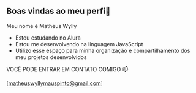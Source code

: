 ## Boas vindas ao meu perfi🥇

Meu nome é Matheus Wylly

- Estou estudando no Alura
- Estou me desenvolvendo na linguagem JavaScript
- Utilizo esse espaço para minha organização e compartilhamento dos meu projetos desenvolvidos

 VOCÊ PODE ENTRAR EM CONTATO COMIGO 📫

   [matheuswyllymauspinto@gmail.com]
